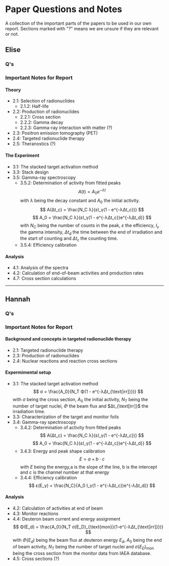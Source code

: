 # Paper Questions and Notes
A collection of the important parts of the papers to be used in our own report. Sections marked with "?" means we are unsure if they are relevant or not. 

## Elise
### Q's

### Important Notes for Report 
#### Theory
- 2.1: Selection of radionuclides
    - 2.1.2: Half-life
- 2.2: Production of radionuclides
    - 2.2.1: Cross section 
    - 2.2.2: Gamma decay
    - 2.2.3: Gamma-ray interaction with matter (?)
- 2.3: Positron emission tomography (PET)
- 2.4: Targeted radionuclide therapy
- 2.5: Theranostics (?)

#### The Experiment
- 3.1: The stacked target activation method
- 3.3: Stack design
- 3.5: Gamma-ray spectroscopy
    - 3.5.2: Determination of activity from fitted peaks
    $$
    A(t) = A_0 e^{-λt}
    $$
    with $λ$ being the decay constant and $A_0$ the initial activity. 
    $$
    A(Δt_c) = \frac{N_C λ}{εI_γ(1 - e^{-λΔt_c})}
    $$
    $$
    A_0 = \frac{N_C λ}{εI_γ(1 - e^{-λΔt_c})e^{-λΔt_d}} 
    $$
    with $N_C$ being the number of counts in the peak, $ε$ the efficiency, $I_γ$ the gamma intensity, $Δt_d$ the time between the end of irradiation and the start of counting and $Δt_c$ the counting time. 
    - 3.5.4: Efficiency calibration
    
#### Analysis
- 4.1: Analysis of the spectra
- 4.2: Calculation of end-of-beam activities and production rates
- 4.7: Cross section calculations
    
---

## Hannah 
### Q's

### Important Notes for Report
#### Background and concepts in targeted radionuclide therapy
- 2.1: Targeted radionuclide therapy
- 2.3: Production of radionuclides
- 2.4: Nuclear reactions and reaction cross sections

#### Expermimental setup
- 3.1: The stacked target activation method
$$
σ = \frac{A_0}{N_T Φ(1 - e^{-λΔt_{\text[irr]}})}
$$
with $σ$ being the cross section, $A_0$ the initial activity, $N_T$ being the number of target nuclei, $Φ$ the beam flux and $Δt_{\text[irr]}$ the irradiation time. 
- 3.3: Characterization of the target and monitor
foils
- 3.4: Gamma-ray spectroscopy
    - 3.4.2: Determination of activity from fitted peaks
    $$
    A(Δt_c) = \frac{N_C λ}{εI_γ(1 - e^{-λΔt_c})} 
    $$
    $$
    A_0 = \frac{N_C λ}{εI_γ(1 - e^{-λΔt_c})e^{-λΔt_d}} 
    $$
    - 3.4.3: Energy and peak shape calibration
    $$
    E = a + b ⋅ c
    $$
    with $E$ being the energy,a is the slope of the line, b is the intercept and c is the channel number at that energy
    - 3.4.4: Efficiency calibration
    $$
    ε(E_γ) = \frac{N_C}{A_0 I_γ(1 - e^{-λΔt_c})e^{-λΔt_d}}
    $$
    
#### Analysis
- 4.2: Calculation of activities at end of beam
- 4.3: Monitor reactions
- 4.4: Deuteron beam current and energy assignment
$$
Φ(E_d) = \frac{A_0}{N_T σ(E_D)_{\text{mon}}(1-e^{-λΔt_{\text[irr]}})}
$$
with $Φ(E_d)$ being the beam flux at deuteron energy $E_d$, $A_0$ being the end of beam activity, $N_T$ being the number of target nuclei and $σ(E_D)_{\text{mon}}$ being the cross section from the monitor data from IAEA database.
- 4.5: Cross sections (?)